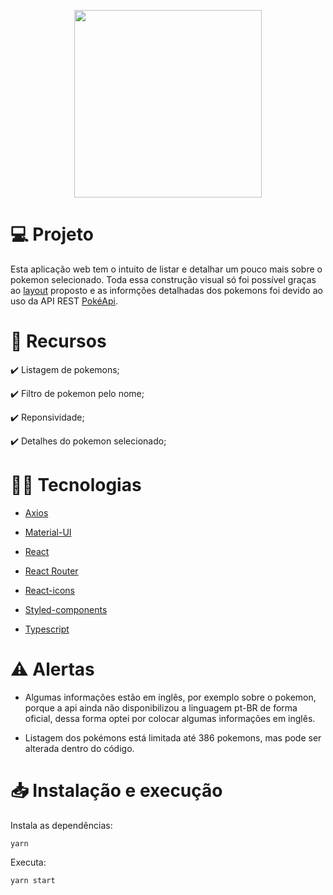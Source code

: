 <p align="center">
  <img width="300" src="https://user-images.githubusercontent.com/29473781/180619084-a56960ab-7efa-4e34-9d33-4e3e581d62ff.png" />
  
# :computer: Projeto
Esta aplicação web tem o intuito de listar e detalhar um pouco mais sobre o pokemon selecionado. Toda essa construção visual só foi possível graças ao [layout](https://www.figma.com/file/XzpoBF2xUaZPJm4C8Di1qC/Prova-de-Teste) proposto e as informções detalhadas dos pokemons foi devido ao uso da API REST [PokéApi](https://pokeapi.co/).

# :pushpin: Recursos

:heavy_check_mark: Listagem de pokemons;

:heavy_check_mark: Filtro de pokemon pelo nome;

:heavy_check_mark: Reponsividade;

:heavy_check_mark: Detalhes do pokemon selecionado;

# :technologist: Tecnologias
 
- [Axios](https://axios-http.com/ptbr/docs/intro)

- [Material-UI](https://mui.com/)
 
- [React](https://pt-br.reactjs.org/)

- [React Router](https://reactrouter.com/)

- [React-icons](https://react-icons.github.io/react-icons/)

- [Styled-components](https://styled-components.com/)
 
- [Typescript](https://www.typescriptlang.org/)

# :warning: Alertas

* Algumas informações estão em inglês, por exemplo sobre o pokemon, porque a api ainda não disponibilizou a linguagem pt-BR de forma oficial, dessa forma optei por colocar algumas informações em inglês.

* Listagem dos pokémons está limitada até 386 pokemons, mas pode ser alterada dentro do código.

# :inbox_tray: Instalação e execução

Instala as dependências:
```
yarn
```

Executa:
```
yarn start
```

